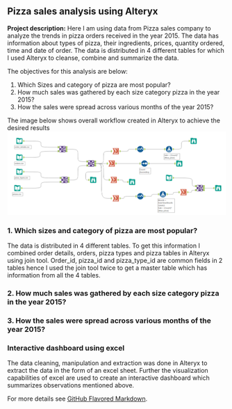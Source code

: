 ## Pizza sales analysis using Alteryx

**Project description:** 
Here I am using data from Pizza sales company to analyze the trends in pizza orders received in the year 2015. 
The data has information about types of pizza, their ingredients, prices, quantity ordered, time and date of order. The data is distributed in 4 different tables 
for which I used Alteryx to cleanse, combine and summarize the data.

The objectives for this analysis are below:
1. Which Sizes and category of pizza are most popular?
2. How much sales was gathered by each size category pizza in the year 2015?
3. How the sales were spread across various months of the year 2015? 

The image below shows overall workflow created in Alteryx to achieve the desired results
<img src="images/Screenshot 2023-01-31 170602.png"/>

### 1. Which sizes and category of pizza are most popular?

The data is distributed in 4 different tables. To get this information I combined order details, orders, pizza types and pizza tables in Alteryx using join tool.
Order_id, pizza_id and pizza_type_id are common fields in 2 tables hence I used the join tool twice to get a master table which has information from all the 4 tables.



### 2. How much sales was gathered by each size category pizza in the year 2015?


### 3. How the sales were spread across various months of the year 2015?



### Interactive dashboard using excel

The data cleaning, manipulation and extraction was done in Alteryx to extract the data in the form of an excel sheet. Further the visualization capabilities of excel are used to create an interactive dashboard which summarizes observations mentioned above.



For more details see [GitHub Flavored Markdown](https://guides.github.com/features/mastering-markdown/).
